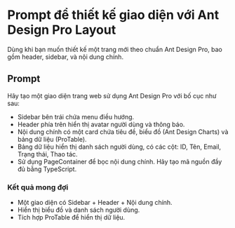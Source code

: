 # Prompt để thiết kế giao diện với Ant Design Pro Layout

Dùng khi bạn muốn thiết kế một trang mới theo chuẩn Ant Design Pro, bao gồm header, sidebar, và nội dung chính.

## Prompt

Hãy tạo một giao diện trang web sử dụng Ant Design Pro với bố cục như sau:

- Sidebar bên trái chứa menu điều hướng.
- Header phía trên hiển thị avatar người dùng và thông báo.
- Nội dung chính có một card chứa tiêu đề, biểu đồ (Ant Design Charts) và bảng dữ liệu (ProTable).
- Bảng dữ liệu hiển thị danh sách người dùng, có các cột: ID, Tên, Email, Trạng thái, Thao tác.
- Sử dụng PageContainer để bọc nội dung chính. Hãy tạo mã nguồn đầy đủ bằng TypeScript.

### Kết quả mong đợi

- Một giao diện có Sidebar + Header + Nội dung chính.
- Hiển thị biểu đồ và danh sách người dùng.
- Tích hợp ProTable để hiển thị dữ liệu.
